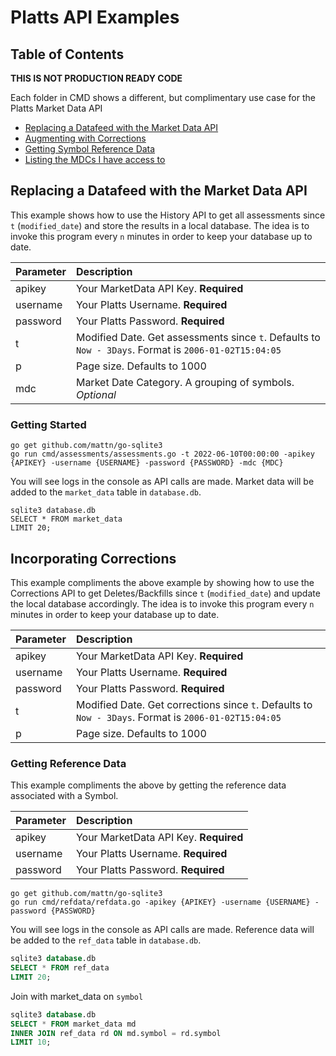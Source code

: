# Platts API Examples

## Table of Contents

**THIS IS NOT PRODUCTION READY CODE**

Each folder in CMD shows a different, but complimentary use case for the Platts Market Data API

- [ Replacing a Datafeed with the Market Data API ](#replacing-a-datafeed-with-the-market-data-api)
- [ Augmenting with Corrections ](#incorporating-corrections)
- [ Getting Symbol Reference Data](#replacing-a-datafeed-with-api)
- [ Listing the MDCs I have access to](#replacing-a-datafeed-with-api)

## Replacing a Datafeed with the Market Data API

This example shows how to use the History API to get all assessments since `t` (`modified_date`) and store the results in a local database. The idea is to invoke this program every `n` minutes in order to keep your database up to date.

| Parameter | Description                                                                                          |
| :-------- | :--------------------------------------------------------------------------------------------------- |
| apikey    | Your MarketData API Key. **Required**                                                                |
| username  | Your Platts Username. **Required**                                                                   |
| password  | Your Platts Password. **Required**                                                                   |
| t         | Modified Date. Get assessments since `t`. Defaults to `Now - 3Days`. Format is `2006-01-02T15:04:05` |
| p         | Page size. Defaults to 1000                                                                          |
| mdc       | Market Date Category. A grouping of symbols. _Optional_                                              |

### Getting Started

```
go get github.com/mattn/go-sqlite3
go run cmd/assessments/assessments.go -t 2022-06-10T00:00:00 -apikey {APIKEY} -username {USERNAME} -password {PASSWORD} -mdc {MDC}
```

You will see logs in the console as API calls are made. Market data will be added to the `market_data` table in `database.db`.

```
sqlite3 database.db
SELECT * FROM market_data
LIMIT 20;
```

## Incorporating Corrections

This example compliments the above example by showing how to use the Corrections API to get Deletes/Backfills since `t` (`modified_date`) and update the local database accordingly. The idea is to invoke this program every `n` minutes in order to keep your database up to date.

| Parameter | Description                                                                                          |
| :-------- | :--------------------------------------------------------------------------------------------------- |
| apikey    | Your MarketData API Key. **Required**                                                                |
| username  | Your Platts Username. **Required**                                                                   |
| password  | Your Platts Password. **Required**                                                                   |
| t         | Modified Date. Get corrections since `t`. Defaults to `Now - 3Days`. Format is `2006-01-02T15:04:05` |
| p         | Page size. Defaults to 1000                                                                          |

### Getting Reference Data

This example compliments the above by getting the reference data associated with a Symbol.

| Parameter | Description                           |
| :-------- | :------------------------------------ |
| apikey    | Your MarketData API Key. **Required** |
| username  | Your Platts Username. **Required**    |
| password  | Your Platts Password. **Required**    |

```
go get github.com/mattn/go-sqlite3
go run cmd/refdata/refdata.go -apikey {APIKEY} -username {USERNAME} -password {PASSWORD}
```

You will see logs in the console as API calls are made. Reference data will be added to the `ref_data` table in `database.db`.

```sql
sqlite3 database.db
SELECT * FROM ref_data
LIMIT 20;
```

Join with market_data on `symbol`

```sql
sqlite3 database.db
SELECT * FROM market_data md
INNER JOIN ref_data rd ON md.symbol = rd.symbol
LIMIT 10;
```
